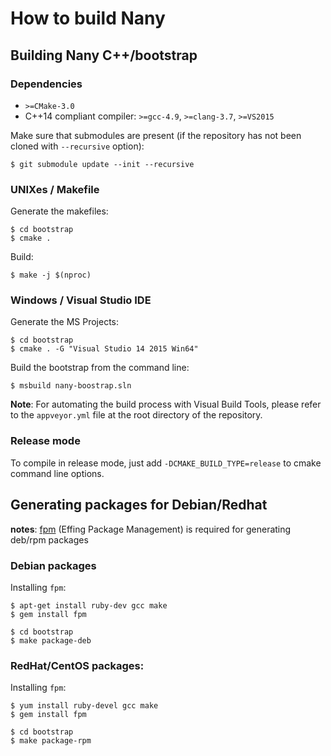 How to build Nany
=================


Building Nany C++/bootstrap
---------------------------

### Dependencies

 * `>=CMake-3.0`
 * C++14 compliant compiler: `>=gcc-4.9`, `>=clang-3.7`, `>=VS2015`

Make sure that submodules are present (if the repository has not been cloned
with `--recursive` option):
```
$ git submodule update --init --recursive
```


### UNIXes / Makefile

Generate the makefiles:
```
$ cd bootstrap
$ cmake .

```

Build:
```
$ make -j $(nproc)
```


### Windows / Visual Studio IDE


Generate the MS Projects:
```
$ cd bootstrap
$ cmake . -G "Visual Studio 14 2015 Win64"
```

Build the bootstrap from the command line:
```
$ msbuild nany-boostrap.sln
```

**Note**: For automating the build process with Visual Build Tools, please refer
to the `appveyor.yml` file at the root directory of the repository.



### Release mode

To compile in release mode, just add `-DCMAKE_BUILD_TYPE=release` to cmake
command line options.




Generating packages for Debian/Redhat
-------------------------------------

**notes**: [fpm](https://github.com/jordansissel/fpm) (Effing Package Management) is required for generating deb/rpm packages

### Debian packages
Installing `fpm`:
```
$ apt-get install ruby-dev gcc make
$ gem install fpm
```

```
$ cd bootstrap
$ make package-deb
```

### RedHat/CentOS packages:

Installing `fpm`:
```
$ yum install ruby-devel gcc make
$ gem install fpm
```

```
$ cd bootstrap
$ make package-rpm
```
